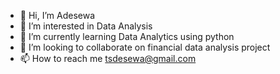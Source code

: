 - 👋 Hi, I’m Adesewa
- 👀 I’m interested in Data Analysis
- 🌱 I’m currently learning Data Analytics using python
- 💞️ I’m looking to collaborate on financial data analysis project
- 📫 How to reach me tsdesewa@gmail.com

<!---
Adesewa0/Adesewa0 is a ✨ special ✨ repository because its `README.md` (this file) appears on your GitHub profile.
You can click the Preview link to take a look at your changes.
--->
